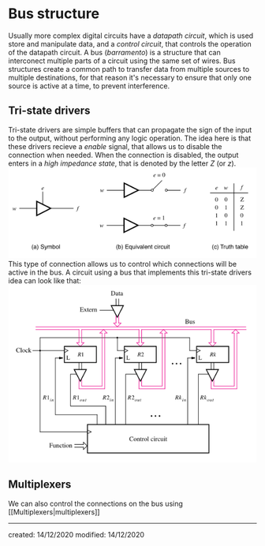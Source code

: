 # Bus structure
Usually more complex digital circuits have a *datapath circuit*, which is used store and manipulate data, and a *control circuit*, that controls the operation of the datapath circuit. A bus (*barramento*) is a structure that can interconect multiple parts of a circuit using the same set of wires. Bus structures create a common path to transfer data from multiple sources to multiple destinations, for that reason it's necessary to ensure that only one source is active at a time, to prevent interference.

## Tri-state drivers
Tri-state drivers are simple buffers that can propagate the sign of the input to the output, without performing any logic operation. The idea here is that these drivers recieve a *enable* signal, that allows us to disable the connection when needed. When the connection is disabled, the output enters in a *high impedance state*, that is denoted by the letter $Z$ (or $z$).
![](./Attachments/LD/tristatedriver.png)
This type of connection allows us to control which connections will be active in the bus. A circuit using a bus that implements this tri-state drivers idea can look like that:
![](./Attachments/LD/tristatedrivercircuit.png)

## Multiplexers
We can also control the connections on the bus using [[Multiplexers|multiplexers]]

---

created: 14/12/2020
modified: 14/12/2020
